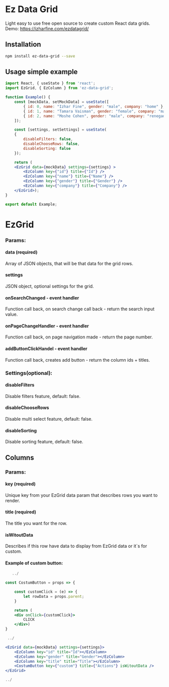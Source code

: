 # Ez Data Grid


Light easy to use free open source to create custom React data grids. <br/>
Demo: https://izharfine.com/ezdatagrid/

## Installation

```bash
npm install ez-data-grid --save
```

## Usage simple example

```jsx
import React, { useState } from 'react';
import EzGrid, { EzColumn } from 'ez-data-grid';

function Example() {
    const [mockData, setMockData] = useState([
        { id: 0, name: "Izhar Fine", gender: "male", company: "home" },
        { id: 1, name: "Tamara Vaisman", gender: "female", company: "mall" },
        { id: 2, name: "Moshe Cohen", gender: "male", company: "renegade" }
    ]);

    const [settings, setSettings] = useState(
    {
        disableFilters: false,
        disableChooseRows: false,
        disableSorting: false
    });

    return (
    <EzGrid data={mockData} settings={settings} >
        <EzColumn key={"id"} title={"Id"} />
        <EzColumn key={"name"} title={"Name"} />
        <EzColumn key={"gender"} title={"Gender"} />
        <EzColumn key={"company"} title={"Company"} />
    </EzGrid>);
}

export default Example;
```

# EzGrid 
### Params:

#### data (required)
Array of JSON objects, that will be that data for the grid rows.

#### settings 
JSON object, optional settings for the grid.

#### onSearchChanged - event handler
Function call back, on search change call back - return the search input value.

#### onPageChangeHandler - event handler 
Function call back, on page navigation made - return the page number.

#### addButtonClickHandel - event handler
Function call back, creates add button - return the column ids + titles.

### Settings(optional):

#### disableFilters
Disable filters feature, default: false.

#### disableChooseRows
Disable multi select feature, default: false.

#### disableSorting
Disable sorting feature, default: false.

## Columns
### Params:

#### key (required)
Unique key from your EzGrid data param that describes rows you want to render.

#### title (required)
The title you want for the row.

#### isWitoutData
Describes if this row have data to display from EzGrid data or it`s for custom.

#### Example of custom button:


```jsx
   ../

const CostumButton = props => {

    const customClick = (e) => {
        let rowData = props.parent;
    }

    return (
    <div onClick={customClick}>
        CLICK
    </div>)
}

 ../

<EzGrid data={mockData} settings={settings}>
    <EzColumn key="id" title="Id"></EzColumn>
    <EzColumn key="gender" title="Gender"></EzColumn>
    <EzColumn key="title" title="Title"></EzColumn>
    <CostumButton key={"custom"} title={"Actions"} isWitoutData />
</EzGrid>

../
```